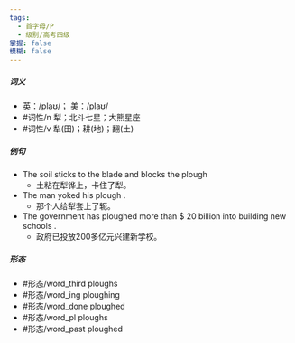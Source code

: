 ```yaml
---
tags:
  - 首字母/P
  - 级别/高考四级
掌握: false
模糊: false
---
```

##### 词义
- 英：/plaʊ/； 美：/plaʊ/
- #词性/n  犁；北斗七星；大熊星座
- #词性/v  犁(田)；耕(地)；翻(土)
##### 例句
- The soil sticks to the blade and blocks the plough
	- 土粘在犁铧上，卡住了犁。
- The man yoked his plough .
	- 那个人给犁套上了轭。
- The government has ploughed more than $ 20 billion into building new schools .
	- 政府已投放200多亿元兴建新学校。
##### 形态
- #形态/word_third ploughs
- #形态/word_ing ploughing
- #形态/word_done ploughed
- #形态/word_pl ploughs
- #形态/word_past ploughed
